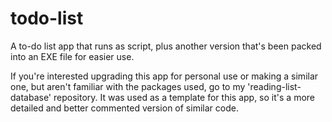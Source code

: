 # todo-list
A to-do list app that runs as script, plus another version that's been packed into an EXE file for easier use.


If you're interested upgrading this app for personal use or making a similar one, but aren't familiar with the packages used,
go to my 'reading-list-database' repository. It was used as a template for this app, so it's a more detailed and better commented
version of similar code.
